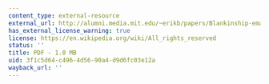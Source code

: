```yaml
---
content_type: external-resource
external_url: http://alumni.media.mit.edu/~erikb/papers/Blankinship-emailEquations.pdf
has_external_license_warning: true
license: https://en.wikipedia.org/wiki/All_rights_reserved
status: ''
title: PDF - 1.0 MB
uid: 3f1c5d64-c496-4d56-90a4-d9d6fc03e12a
wayback_url: ''
---
```

